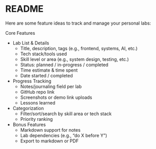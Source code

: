 # README

Here are some feature ideas to track and manage your personal labs:

Core Features

- Lab List & Details
  - Title, description, tags (e.g., frontend, systems, AI, etc.)
  - Tech stack/tools used
  - Skill level or area (e.g., system design, testing, etc.)
  - Status: planned / in-progress / completed
  - Time estimate & time spent
  - Date started / completed
- Progress Tracking
  - Notes/journaling field per lab
  - GitHub repo link
  - Screenshots or demo link uploads
  - Lessons learned
- Categorization
  - Filter/sort/search by skill area or tech stack
  - Priority ranking
- Bonus Features
  - Markdown support for notes
  - Lab dependencies (e.g., “do X before Y”)
  - Export to markdown or PDF
